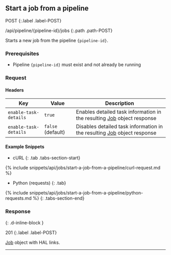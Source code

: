 ## Start a job from a pipeline

POST
{:.label .label-POST}

/api/pipeline/{pipeline-id}/jobs
{:.path .path-POST}

Starts a new job from the pipeline `{pipeline-id}`.

### Prerequisites
- Pipeline `{pipeline-id}` must exist and not already be running

### Request
#### Headers

Key | Value | Description
--- | ----- | -----------
`enable-task-details` | `true` | Enables detailed task information in the resulting [Job](#job) object response
`enable-task-details` | `false` (default) | Disables detailed task information in the resulting [Job](#job) object response

#### Example Snippets
- cURL
{: .tab .tabs-section-start}

{% include snippets/api/jobs/start-a-job-from-a-pipeline/curl-request.md %}

- Python (requests)
{: .tab}

{% include snippets/api/jobs/start-a-job-from-a-pipeline/python-requests.md %}
{: .tabs-section-end}

### Response
{: .d-inline-block }

201
{:.label .label-POST}

[Job](#job) object with HAL links.

---
